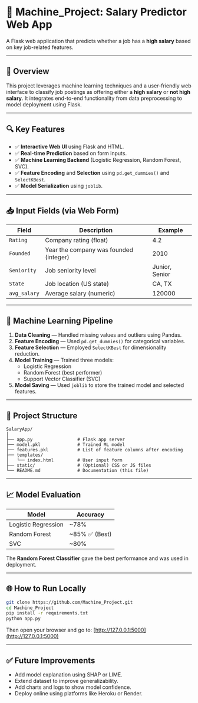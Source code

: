 # 💼 Machine_Project: Salary Predictor Web App

A Flask web application that predicts whether a job has a **high salary** based on key job-related features.

---

## 🚀 Overview

This project leverages machine learning techniques and a user-friendly web interface to classify job postings as offering either a **high salary** or **not high salary**. It integrates end-to-end functionality from data preprocessing to model deployment using Flask.

---

## 🔍 Key Features

- ✅ **Interactive Web UI** using Flask and HTML.
- ✅ **Real-time Prediction** based on form inputs.
- ✅ **Machine Learning Backend** (Logistic Regression, Random Forest, SVC).
- ✅ **Feature Encoding** and **Selection** using `pd.get_dummies()` and `SelectKBest`.
- ✅ **Model Serialization** using `joblib`.

---

## 📥 Input Fields (via Web Form)

| Field         | Description                            | Example       |
|---------------|----------------------------------------|---------------|
| `Rating`      | Company rating (float)                 | 4.2           |
| `Founded`     | Year the company was founded (integer) | 2010          |
| `Seniority`   | Job seniority level                    | Junior, Senior|
| `State`       | Job location (US state)                | CA, TX        |
| `avg_salary`  | Average salary (numeric)               | 120000        |

---

## 🧠 Machine Learning Pipeline

1. **Data Cleaning** — Handled missing values and outliers using Pandas.
2. **Feature Encoding** — Used `pd.get_dummies()` for categorical variables.
3. **Feature Selection** — Employed `SelectKBest` for dimensionality reduction.
4. **Model Training** — Trained three models:
   - Logistic Regression
   - Random Forest (best performer)
   - Support Vector Classifier (SVC)
5. **Model Saving** — Used `joblib` to store the trained model and selected features.

---

## 📁 Project Structure

```
SalaryApp/
│
├── app.py                 # Flask app server
├── model.pkl              # Trained ML model
├── features.pkl           # List of feature columns after encoding
├── templates/
│   └── index.html         # User input form
├── static/                # (Optional) CSS or JS files
└── README.md              # Documentation (this file)
```

---

## 📈 Model Evaluation

| Model              | Accuracy |
|-------------------|----------|
| Logistic Regression | ~78%    |
| Random Forest       | ~85% ✅ (Best) |
| SVC                 | ~80%    |

The **Random Forest Classifier** gave the best performance and was used in deployment.

---

## 🌐 How to Run Locally

```bash
git clone https://github.com/Machine_Project.git
cd Machine_Project
pip install -r requirements.txt
python app.py
```

Then open your browser and go to: [http://127.0.0.1:5000](http://127.0.0.1:5000)

---

## ✅ Future Improvements

- Add model explanation using SHAP or LIME.
- Extend dataset to improve generalizability.
- Add charts and logs to show model confidence.
- Deploy online using platforms like Heroku or Render.

